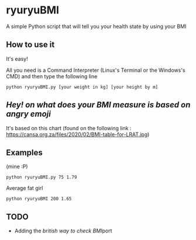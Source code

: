 # ryuryuBMI
A simple Python script that will tell you your health state by using your BMI

## How to use it
It's easy!

All you need is a Command Interpreter (Linux's Terminal or the Windows's CMD) and then type the following line

```
python ryuryuBMI.py [your weight in kg] [your height by m]
```

## <i>Hey! on what does your BMI measure is based on *angry emoji*</i>
It's based on this chart (found on the following link : https://cansa.org.za/files/2020/02/BMI-table-for-LRAT.jpg)


## Examples

(mine :P)

```
python ryuryuBMI.py 75 1.79
```

Average fat girl
```
python ryuryuBMI 200 1.65
```

## TODO
* Adding the <i>british way to check BMI</i>port
